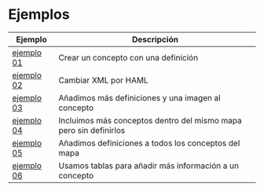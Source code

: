 
# Ejemplos

|Ejemplo  | Descripción |
|-------- |------------ |
|[ejemplo 01](01/README.md) | Crear un concepto con una definición |
|[ejemplo 02](02/README.md) | Cambiar XML por HAML |
|[ejemplo 03](03/README.md) | Añadimos más definiciones y una imagen al concepto |
|[ejemplo 04](04/README.md) | Incluimos más conceptos dentro del mismo mapa pero sin definirlos |
|[ejemplo 05](05/README.md) | Añadimos definiciones a todos los conceptos del mapa |
|[ejemplo 06](06/README.md) | Usamos tablas para añadir más información a un concepto |
